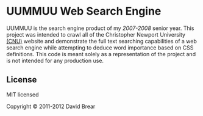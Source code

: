 UUMMUU Web Search Engine
========================

UUMMUU is the search engine product of my *2007-2008* senior year. This
project was intended to crawl all of the Christopher Newport University
[(CNU)](http://cnu.edu) website and demonstrate the full text searching
capabilities of a web search engine while attempting to deduce word
importance based on CSS definitions.
This code is meant solely as a representation of the project and is not
intended for any production use.

## License

MIT licensed

Copyright &copy; 2011-2012 David Brear
